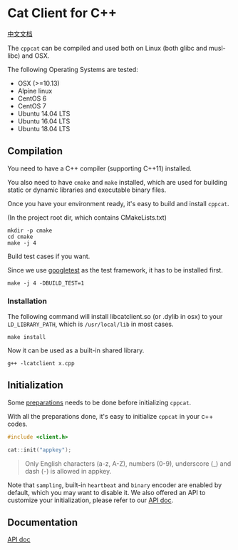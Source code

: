 # Cat Client for C++

[中文文档](./README.zh-CN.md)

The `cppcat` can be compiled and used both on Linux (both glibc and musl-libc) and OSX.

The following Operating Systems are tested:

* OSX (>=10.13)
* Alpine linux
* CentOS 6
* CentOS 7
* Ubuntu 14.04 LTS
* Ubuntu 16.04 LTS
* Ubuntu 18.04 LTS

## Compilation

You need to have a C++ compiler (supporting C++11) installed.

You also need to have `cmake` and `make` installed, which are used for building static or dynamic libraries and executable binary files.

Once you have your environment ready, it's easy to build and install `cppcat`.

(In the project root dir, which contains CMakeLists.txt)

```
mkdir -p cmake
cd cmake
make -j 4
```

Build test cases if you want.

Since we use [googletest](https://github.com/google/googletest) as the test framework, it has to be installed first.

```
make -j 4 -DBUILD_TEST=1
```

### Installation

The following command will install libcatclient.so (or .dylib in osx) to your `LD_LIBRARY_PATH`, which is `/usr/local/lib` in most cases.

```
make install
```

Now it can be used as a built-in shared library.
```
g++ -lcatclient x.cpp
```

## Initialization

Some [preparations](../_/preparations.md) needs to be done before initializing `cppcat`.

With all the preparations done, it's easy to initialize `cppcat` in your c++ codes.

```cpp
#include <client.h>

cat::init("appkey");
```

> Only English characters (a-z, A-Z), numbers (0-9), underscore (\_) and dash (-) is allowed in appkey.

Note that `sampling`, built-in `heartbeat` and `binary` encoder are enabled by default, which you may want to disable it. We also offered an API to customize your initialization, please refer to our [API doc](./docs/api.md).

## Documentation

[API doc](./docs/api.md)
